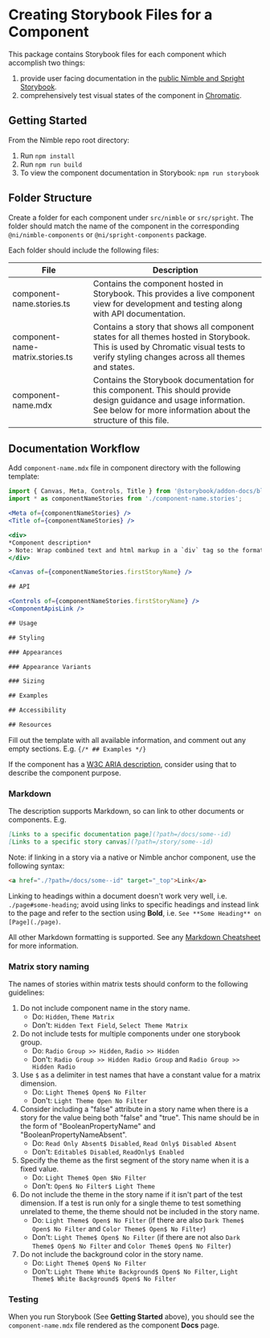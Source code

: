 # Creating Storybook Files for a Component

This package contains Storybook files for each component which accomplish two
things:

1. provide user facing documentation in the
   [public Nimble and Spright Storybook](https://nimble.ni.dev/storybook).
2. comprehensively test visual states of the component in
   [Chromatic](https://www.chromatic.com/builds?appId=60e89457a987cf003efc0a5b).

## Getting Started

From the Nimble repo root directory:

1. Run `npm install`
2. Run `npm run build`
3. To view the component documentation in Storybook: `npm run storybook`

## Folder Structure

Create a folder for each component under `src/nimble` or `src/spright`. The
folder should match the name of the component in the corresponding
`@ni/nimble-components` or `@ni/spright-components` package.

Each folder should include the following files:

| File                             | Description                                                                                                                                                                          |
| -------------------------------- | ------------------------------------------------------------------------------------------------------------------------------------------------------------------------------------ |
| component-name.stories.ts        | Contains the component hosted in Storybook. This provides a live component view for development and testing along with API documentation.                                            |
| component-name-matrix.stories.ts | Contains a story that shows all component states for all themes hosted in Storybook. This is used by Chromatic visual tests to verify styling changes across all themes and states.  |
| component-name.mdx               | Contains the Storybook documentation for this component. This should provide design guidance and usage information. See below for more information about the structure of this file. |

## Documentation Workflow

Add `component-name.mdx` file in component directory with the following
template:

```jsx
import { Canvas, Meta, Controls, Title } from '@storybook/addon-docs/blocks';
import * as componentNameStories from './component-name.stories';

<Meta of={componentNameStories} />
<Title of={componentNameStories} />

<div>
*Component description*
> Note: Wrap combined text and html markup in a `div` tag so the formatter doesn't add line breaks
</div>

<Canvas of={componentNameStories.firstStoryName} />

## API

<Controls of={componentNameStories.firstStoryName} />
<ComponentApisLink />

## Usage

## Styling

### Appearances

### Appearance Variants

### Sizing

## Examples

## Accessibility

## Resources

```

Fill out the template with all available information, and comment out any empty
sections. E.g. `{/* ## Examples */}`

If the component has a
[W3C ARIA description](https://www.w3.org/WAI/ARIA/apg/patterns/), consider
using that to describe the component purpose.

### Markdown

The description supports Markdown, so can link to other documents or components.
E.g.

```md
[Links to a specific documentation page](?path=/docs/some--id)
[Links to a specific story canvas](?path=/story/some--id)
```

Note: if linking in a story via a native or Nimble anchor component, use the
following syntax:

```html
<a href="./?path=/docs/some--id" target="_top">Link</a>
```

Linking to headings within a document doesn't work very well, i.e.
`./page#some-heading`; avoid using links to specific headings and instead link
to the page and refer to the section using **Bold**, i.e.
`See **Some Heading** on [Page](./page)`.

All other Markdown formatting is supported. See any
[Markdown Cheatsheet](https://www.markdownguide.org/cheat-sheet/) for more
information.

### Matrix story naming

The names of stories within matrix tests should conform to the following
guidelines:

1. Do not include component name in the story name.
    - Do: `Hidden`, `Theme Matrix`
    - Don't: `Hidden Text Field`, `Select Theme Matrix`
1. Do not include tests for multiple components under one storybook group.
    - Do: `Radio Group >> Hidden`, `Radio >> Hidden`
    - Don't: `Radio Group >> Hidden Radio Group` and
      `Radio Group >> Hidden Radio`
1. Use `$` as a delimiter in test names that have a constant value for a matrix
   dimension.
    - Do: `Light Theme$ Open$ No Filter`
    - Don't: `Light Theme Open No Filter`
1. Consider including a "false" attribute in a story name when there is a story
   for the value being both "false" and "true". This name should be in the form
   of "BooleanPropertyName" and "BooleanPropertyNameAbsent".
    - Do: `Read Only Absent$ Disabled`, `Read Only$ Disabled Absent`
    - Don't: `Editable$ Disabled`, `ReadOnly$ Enabled`
1. Specify the theme as the first segment of the story name when it is a fixed
   value.
    - Do: `Light Theme$ Open $No Filter`
    - Don't: `Open$ No Filter$ Light Theme`
1. Do not include the theme in the story name if it isn't part of the test
   dimension. If a test is run only for a single theme to test something
   unrelated to theme, the theme should not be included in the story name.
    - Do: `Light Theme$ Open$ No Filter` (if there are also
      `Dark Theme$ Open$ No Filter` and `Color Theme$ Open$ No Filter`)
    - Don't: `Light Theme$ Open$ No Filter` (if there are not also
      `Dark Theme$ Open$ No Filter` and `Color Theme$ Open$ No Filter`)
1. Do not include the background color in the story name.
    - Do: `Light Theme$ Open$ No Filter`
    - Don't: `Light Theme White Background$ Open$ No Filter`,
      `Light Theme$ White Background$ Open$ No Filter`

### Testing

When you run Storybook (See **Getting Started** above), you should see the
`component-name.mdx` file rendered as the component **Docs** page.
